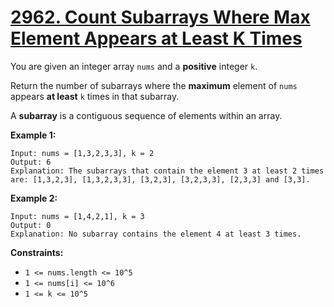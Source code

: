 # [2962. Count Subarrays Where Max Element Appears at Least K Times](https://leetcode.com/problems/count-subarrays-where-max-element-appears-at-least-k-times/description/?envType=daily-question&envId=2025-04-29)

You are given an integer array <code>nums</code> and a **positive**  integer <code>k</code>.

Return the number of subarrays where the **maximum**  element of <code>nums</code> appears **at least**  <code>k</code> times in that subarray.

A **subarray**  is a contiguous sequence of elements within an array.

**Example 1:** 

```
Input: nums = [1,3,2,3,3], k = 2
Output: 6
Explanation: The subarrays that contain the element 3 at least 2 times are: [1,3,2,3], [1,3,2,3,3], [3,2,3], [3,2,3,3], [2,3,3] and [3,3].
```

**Example 2:** 

```
Input: nums = [1,4,2,1], k = 3
Output: 0
Explanation: No subarray contains the element 4 at least 3 times.
```

**Constraints:** 

- <code>1 <= nums.length <= 10^5</code>
- <code>1 <= nums[i] <= 10^6</code>
- <code>1 <= k <= 10^5</code>